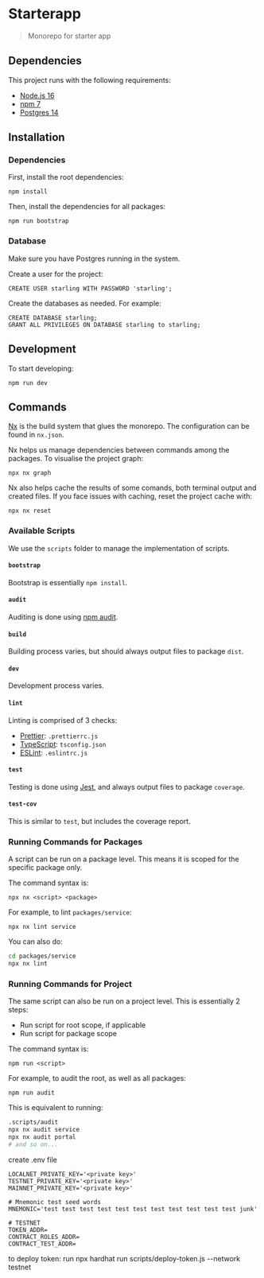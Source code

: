 # Starterapp

> Monorepo for starter app

## Dependencies

This project runs with the following requirements:

- [Node.js 16](https://nodejs.org/en/)
- [npm 7](https://www.npmjs.com/)
- [Postgres 14](https://www.postgresql.org/)

## Installation

### Dependencies

First, install the root dependencies:

```
npm install
```

Then, install the dependencies for all packages:

```
npm run bootstrap
```

### Database

Make sure you have Postgres running in the system.

Create a user for the project:

```
CREATE USER starling WITH PASSWORD 'starling';
```

Create the databases as needed. For example:

```
CREATE DATABASE starling;
GRANT ALL PRIVILEGES ON DATABASE starling to starling;
```

## Development

To start developing:

```
npm run dev
```

## Commands

[Nx](https://nx.dev/) is the build system that glues the monorepo. The
configuration can be found in `nx.json`.

Nx helps us manage dependencies between commands among the packages. To
visualise the project graph:

```
npx nx graph
```

Nx also helps cache the results of some comands, both terminal output and
created files. If you face issues with caching, reset the project cache with:

```
npx nx reset
```

### Available Scripts

We use the `scripts` folder to manage the implementation of scripts.

#### `bootstrap`

Bootstrap is essentially `npm install`.

#### `audit`

Auditing is done using
[npm audit](https://docs.npmjs.com/cli/v7/commands/npm-audit).

#### `build`

Building process varies, but should always output files to package `dist`.

#### `dev`

Development process varies.

#### `lint`

Linting is comprised of 3 checks:

- [Prettier](https://prettier.io/): `.prettierrc.js`
- [TypeScript](https://www.typescriptlang.org/): `tsconfig.json`
- [ESLint](https://eslint.org/): `.eslintrc.js`

#### `test`

Testing is done using [Jest](https://jestjs.io/), and always output files to
package `coverage`.

#### `test-cov`

This is similar to `test`, but includes the coverage report.

### Running Commands for Packages

A script can be run on a package level. This means it is scoped for the specific
package only.

The command syntax is:

```
npx nx <script> <package>
```

For example, to lint `packages/service`:

```
npx nx lint service
```

You can also do:

```bash
cd packages/service
npx nx lint
```

### Running Commands for Project

The same script can also be run on a project level. This is essentially 2 steps:

- Run script for root scope, if applicable
- Run script for package scope

The command syntax is:

```
npm run <script>
```

For example, to audit the root, as well as all packages:

```
npm run audit
```

This is equivalent to running:

```bash
.scripts/audit
npx nx audit service
npx nx audit portal
# and so on...
```

create .env file
```
LOCALNET_PRIVATE_KEY='<private key>'
TESTNET_PRIVATE_KEY='<private key>'
MAINNET_PRIVATE_KEY='<private key>'

# Mnemonic test seed words
MNEMONIC='test test test test test test test test test test test junk'

# TESTNET
TOKEN_ADDR=
CONTRACT_ROLES_ADDR=
CONTRACT_TEST_ADDR=
```

to deploy token:
run  npx hardhat run scripts/deploy-token.js --network testnet
